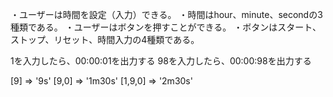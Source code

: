 ・ユーザーは時間を設定（入力）できる。
 ・時間はhour、minute、secondの3種類である。
・ユーザーはボタンを押すことができる。
 ・ボタンはスタート、ストップ、リセット、時間入力の4種類である。

1を入力したら、00:00:01を出力する
98を入力したら、00:00:98を出力する

[9] => '9s'
[9,0] => '1m30s'
[1,9,0] => '2m30s'